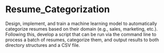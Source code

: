 # Resume_Categorization
Design, implement, and train a machine learning model to automatically categorize resumes based on their domain (e.g., sales, marketing, etc.). Following this, develop a script that can be run via the command line to process a batch of resumes, categorize them, and output results to both directory structures and a CSV file.
